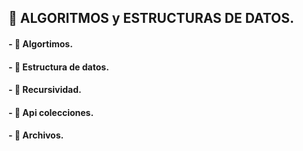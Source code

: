 ##   🚀 ALGORITMOS y ESTRUCTURAS DE DATOS.
####   - 🚀 Algortimos.  
####   - 🚀 Estructura de datos.  
####   - 🚀 Recursividad.  
####   - 🚀 Api colecciones.  
####   - 🚀 Archivos.       
